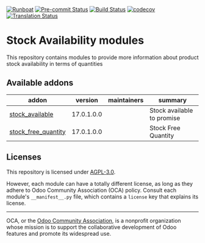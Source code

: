 
[![Runboat](https://img.shields.io/badge/runboat-Try%20me-875A7B.png)](https://runboat.odoo-community.org/builds?repo=OCA/stock-logistics-availability&target_branch=17.0)
[![Pre-commit Status](https://github.com/OCA/stock-logistics-availability/actions/workflows/pre-commit.yml/badge.svg?branch=17.0)](https://github.com/OCA/stock-logistics-availability/actions/workflows/pre-commit.yml?query=branch%3A17.0)
[![Build Status](https://github.com/OCA/stock-logistics-availability/actions/workflows/test.yml/badge.svg?branch=17.0)](https://github.com/OCA/stock-logistics-availability/actions/workflows/test.yml?query=branch%3A17.0)
[![codecov](https://codecov.io/gh/OCA/stock-logistics-availability/branch/17.0/graph/badge.svg)](https://codecov.io/gh/OCA/stock-logistics-availability)
[![Translation Status](https://translation.odoo-community.org/widgets/stock-logistics-availability-17-0/-/svg-badge.svg)](https://translation.odoo-community.org/engage/stock-logistics-availability-17-0/?utm_source=widget)

<!-- /!\ do not modify above this line -->

# Stock Availability modules

 This repository contains modules to provide more information about product stock availability in terms of quantities

<!-- /!\ do not modify below this line -->

<!-- prettier-ignore-start -->

[//]: # (addons)

Available addons
----------------
addon | version | maintainers | summary
--- | --- | --- | ---
[stock_available](stock_available/) | 17.0.1.0.0 |  | Stock available to promise
[stock_free_quantity](stock_free_quantity/) | 17.0.1.0.0 |  | Stock Free Quantity

[//]: # (end addons)

<!-- prettier-ignore-end -->

## Licenses

This repository is licensed under [AGPL-3.0](LICENSE).

However, each module can have a totally different license, as long as they adhere to Odoo Community Association (OCA)
policy. Consult each module's `__manifest__.py` file, which contains a `license` key
that explains its license.

----
OCA, or the [Odoo Community Association](http://odoo-community.org/), is a nonprofit
organization whose mission is to support the collaborative development of Odoo features
and promote its widespread use.
